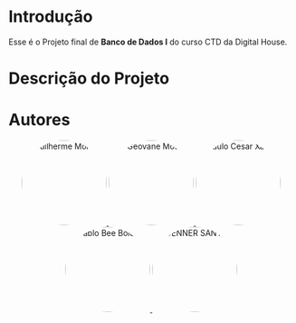 # Introdução

Esse é o Projeto final de **Banco de Dados I** do curso CTD da Digital House.

# Descrição do Projeto

# Autores

<p align="center">
  <a href="https://github.com/GuiMoreiraC">
    <img src="https://avatars.githubusercontent.com/u/99772555?v=4" alt="Guilherme Moreira" title="Guilherme Moreira" width="150" style="border-radius: 100px"/>
    </a>
  <a href="https://github.com/Geovanemotta">
    <img src="https://avatars.githubusercontent.com/u/45173622?v=4" alt=" Geovane Motta " title=" Geovane Motta " width="150" style="border-radius: 100px"/>
  </a>
  <a href="https://github.com/PeceXavier">
    <img src="https://avatars.githubusercontent.com/u/98431831?v=4" alt="Paulo Cesar Xavier" title="Paulo Cesar Xavier" width="150" style="border-radius: 100px"/>
  </a>
  <a href="https://github.com/cypherbold">
    <img src="https://avatars.githubusercontent.com/u/100169112?v=4" alt="Pablo Bee Boldrini" title="Pablo Bee Boldrini" width="150" style="border-radius: 100px"/>
  </a>
  <a href="https://github.com/dnercred">
    <img src="https://avatars.githubusercontent.com/u/98671739?v=4" alt="DENNER SANTOS" title="DENNER SANTOS" width="150" style="border-radius: 100px"/>
  </a>
</p>
